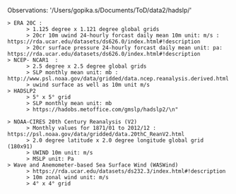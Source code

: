 Observations: '/Users/gopika.s/Documents/ToD/data2/hadslp/'

    > ERA 20C : 
          > 1.125 degree x 1.121 degree global grids 
          > 20cr 10m uwind 24-hourly forcast daily mean 10m unit: m/s : https://rda.ucar.edu/datasets/ds626.0/index.html#!description
          > 20cr surface pressure 24-hourly forcast daily mean unit: pa: https://rda.ucar.edu/datasets/ds626.0/index.html#!description
    > NCEP- NCAR1  :
          > 2.5 degree x 2.5 degree global grids 
          > SLP monthly mean unit: mb : http://www.psl.noaa.gov/data/gridded/data.ncep.reanalysis.derived.html
          > uwind surface as well as 10m unit m/s
    > HADSLP2
          > 5° x 5° grid
          > SLP monthly mean unit: mb 
          > https://hadobs.metoffice.com/gmslp/hadslp2/\n"
          
    > NOAA-CIRES 20th Century Reanalysis (V2)
          > Monthly values for 1871/01 to 2012/12 : https://psl.noaa.gov/data/gridded/data.20thC_ReanV2.html
          > 2.0 degree latitude x 2.0 degree longitude global grid (180x91)
          > UWIND 10m unit: m/s
          > MSLP unit: Pa
    > Wave and Anemometer-based Sea Surface Wind (WASWind)
          > https://rda.ucar.edu/datasets/ds232.3/index.html#!description
          > 10m zonal wind unit: m/s
          > 4° x 4° grid
          
          
          
         
